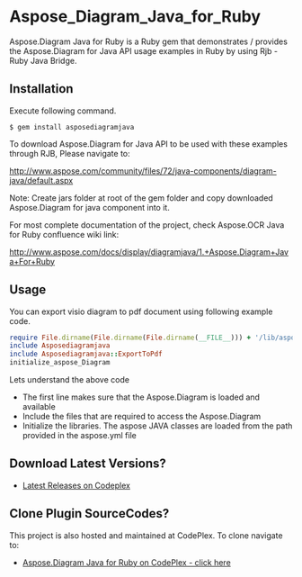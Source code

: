 # Aspose_Diagram_Java_for_Ruby
Aspose.Diagram Java for Ruby is a Ruby gem that demonstrates / provides the Aspose.Diagram for Java API usage examples in Ruby by using Rjb - Ruby Java Bridge.

## Installation

Execute following command.

    $ gem install asposediagramjava

To download Aspose.Diagram for Java API to be used with these examples through RJB, Please navigate to:

http://www.aspose.com/community/files/72/java-components/diagram-java/default.aspx

Note: Create jars folder at root of the gem folder and copy downloaded Aspose.Diagram for java component into it.

For most complete documentation of the project, check Aspose.OCR Java for Ruby confluence wiki link:

http://www.aspose.com/docs/display/diagramjava/1.+Aspose.Diagram+Java+For+Ruby

## Usage

You can export visio diagram to pdf document using following example code.

```ruby
require File.dirname(File.dirname(File.dirname(__FILE__))) + '/lib/asposediagramjava'
include Asposediagramjava
include Asposediagramjava::ExportToPdf
initialize_aspose_Diagram
```
Lets understand the above code
* The first line makes sure that the Aspose.Diagram is loaded and available 
* Include the files that are required to access the Aspose.Diagram
* Initialize the libraries. The aspose JAVA classes are loaded from the path provided in the aspose.yml file

## Download Latest Versions?

* [Latest Releases on Codeplex](https://asposediagramjavaruby.codeplex.com/releases/view/617825)

## Clone Plugin SourceCodes?

This project is also hosted and maintained at CodePlex. To clone navigate to:

* [Aspose.Diagram Java for Ruby on CodePlex - click here](https://asposediagramjavaruby.codeplex.com/SourceControl/latest)
